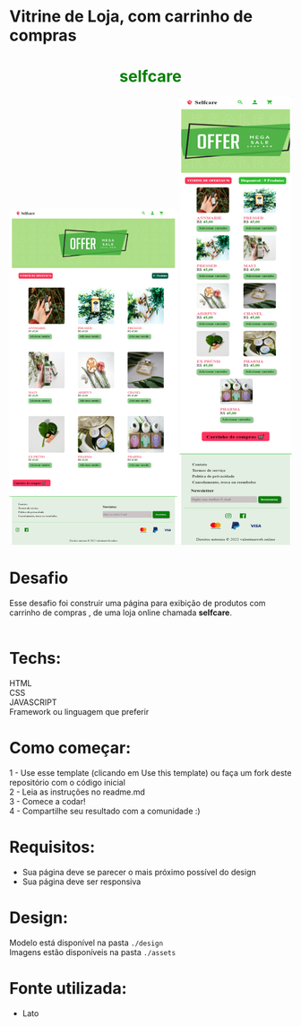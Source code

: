 # Vitrine de Loja, com carrinho de compras


<h1 align="center" style="color:green">
selfcare</h1>
 
   <img src="design/desktop.png" width="300" height="600">
   
   <img src="design/mobile.png" width="200" height="800">

  



# Desafio
Esse  desafio foi construir uma página para exibição de produtos com carrinho de compras , de uma loja online chamada <strong>selfcare</strong>. <br><br>

# Techs: 
HTML<br>
CSS<br>
JAVASCRIPT<br>
Framework ou linguagem que preferir

# Como começar:
1 - Use esse template (clicando em Use this template) ou faça um fork deste repositório com o código inicial<br>
2 - Leia as instruções no readme.md<br>
3 - Comece a codar!<br>
4 - Compartilhe seu resultado com a comunidade :)<br>

# Requisitos:
- Sua página deve se parecer o mais próximo possível do design<br>
- Sua página deve ser responsiva<br>


# Design:
Modelo está disponível na pasta `./design`<br>
Imagens estão disponíveis na pasta `./assets`<br>

# Fonte utilizada:
- Lato


